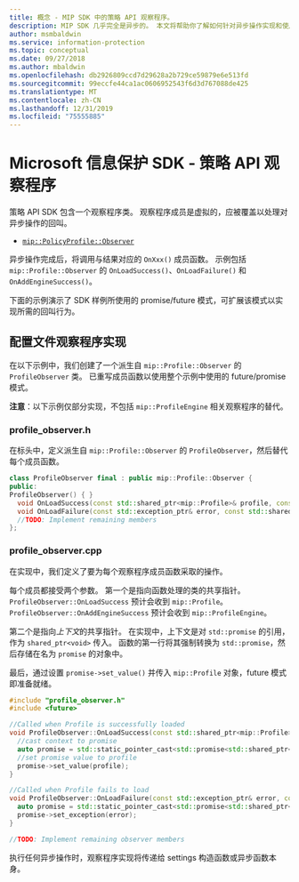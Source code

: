 ```yaml
---
title: 概念 - MIP SDK 中的策略 API 观察程序。
description: MIP SDK 几乎完全是异步的。 本文将帮助你了解如何针对异步操作实现和使用策略 API 观察程序。
author: msmbaldwin
ms.service: information-protection
ms.topic: conceptual
ms.date: 09/27/2018
ms.author: mbaldwin
ms.openlocfilehash: db2926809ccd7d29628a2b729ce59879e6e513fd
ms.sourcegitcommit: 99eccfe44ca1ac0606952543f6d3d767088de425
ms.translationtype: MT
ms.contentlocale: zh-CN
ms.lasthandoff: 12/31/2019
ms.locfileid: "75555885"
---
```

# <a name="microsoft-information-protection-sdk---policy-api-observers"></a>Microsoft 信息保护 SDK - 策略 API 观察程序

策略 API SDK 包含一个观察程序类。 观察程序成员是虚拟的，应被覆盖以处理对异步操作的回叫。

- [`mip::PolicyProfile::Observer`](reference/class_mip_policyprofile_observer.md)

异步操作完成后，将调用与结果对应的 `OnXxx()` 成员函数。 示例包括 `mip::Profile::Observer` 的 `OnLoadSuccess()`、`OnLoadFailure()` 和 `OnAddEngineSuccess()`。

下面的示例演示了 SDK 样例所使用的 promise/future 模式，可扩展该模式以实现所需的回叫行为。 

## <a name="profile-observer-implementation"></a>配置文件观察程序实现

在以下示例中，我们创建了一个派生自 `mip::Profile::Observer` 的 `ProfileObserver` 类。 已重写成员函数以使用整个示例中使用的 future/promise 模式。

**注意**：以下示例仅部分实现，不包括 `mip::ProfileEngine` 相关观察程序的替代。

### <a name="profile_observerh"></a>profile_observer.h

在标头中，定义派生自 `mip::Profile::Observer` 的 `ProfileObserver`，然后替代每个成员函数。

```cpp
class ProfileObserver final : public mip::Profile::Observer {
public:
ProfileObserver() { }
  void OnLoadSuccess(const std::shared_ptr<mip::Profile>& profile, const std::shared_ptr<void>& context) override;
  void OnLoadFailure(const std::exception_ptr& error, const std::shared_ptr<void>& context) override;
  //TODO: Implement remaining members
};
```

### <a name="profile_observercpp"></a>profile_observer.cpp

在实现中，我们定义了要为每个观察程序成员函数采取的操作。

每个成员都接受两个参数。 第一个是指向函数处理的类的共享指针。 `ProfileObserver::OnLoadSuccess` 预计会收到 `mip::Profile`。 `ProfileObserver::OnAddEngineSuccess` 预计会收到 `mip::ProfileEngine`。

第二个是指向*上下文*的共享指针。 在实现中，上下文是对 `std::promise` 的引用，作为 `shared_ptr<void>` 传入。 函数的第一行将其强制转换为 `std::promise`，然后存储在名为 `promise` 的对象中。

最后，通过设置 `promise->set_value()` 并传入 `mip::Profile` 对象，future 模式即准备就绪。

```cpp
#include "profile_observer.h"
#include <future>

//Called when Profile is successfully loaded
void ProfileObserver::OnLoadSuccess(const std::shared_ptr<mip::Profile>& profile, const std::shared_ptr<void>& context) {
  //cast context to promise
  auto promise = std::static_pointer_cast<std::promise<std::shared_ptr<mip::Profile>>>(context);
  //set promise value to profile
  promise->set_value(profile);
}

//Called when Profile fails to load
void ProfileObserver::OnLoadFailure(const std::exception_ptr& error, const std::shared_ptr<void>& context) {
  auto promise = std::static_pointer_cast<std::promise<std::shared_ptr<mip::Profile>>>(context);
  promise->set_exception(error);
}

//TODO: Implement remaining observer members
```

执行任何异步操作时，观察程序实现将传递给 settings 构造函数或异步函数本身。 

